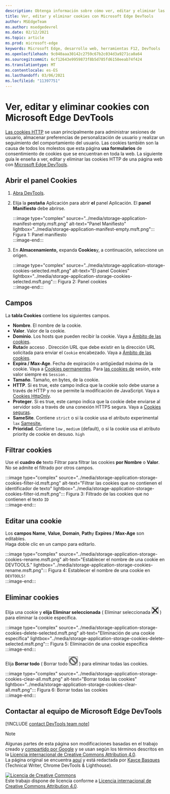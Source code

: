 ```yaml
---
description: Obtenga información sobre cómo ver, editar y eliminar las cookies HTTP de una página con Microsoft Edge DevTools.
title: Ver, editar y eliminar cookies con Microsoft Edge DevTools
author: MSEdgeTeam
ms.author: msedgedevrel
ms.date: 02/12/2021
ms.topic: article
ms.prod: microsoft-edge
keywords: Microsoft Edge, desarrollo web, herramientas F12, DevTools
ms.openlocfilehash: 9c040aaa30142c2759c67b2c034d3a9271ca0a64
ms.sourcegitcommit: 6cf12643e9959873f8b5d785fd6158eeab74f424
ms.translationtype: MT
ms.contentlocale: es-ES
ms.lasthandoff: 03/06/2021
ms.locfileid: "11397751"
---
```

<!-- Copyright Kayce Basques 

   Licensed under the Apache License, Version 2.0 (the "License");
   you may not use this file except in compliance with the License.
   You may obtain a copy of the License at

       https://www.apache.org/licenses/LICENSE-2.0

   Unless required by applicable law or agreed to in writing, software
   distributed under the License is distributed on an "AS IS" BASIS,
   WITHOUT WARRANTIES OR CONDITIONS OF ANY KIND, either express or implied.
   See the License for the specific language governing permissions and
   limitations under the License.  -->

# <a name="view-edit-and-delete-cookies-with-microsoft-edge-devtools"></a>Ver, editar y eliminar cookies con Microsoft Edge DevTools  

[Las cookies HTTP][MDNHTTPCookies] se usan principalmente para administrar sesiones de usuario, almacenar preferencias de personalización de usuario y realizar un seguimiento del comportamiento del usuario.  Las cookies también son la causa de todos los molestos que esta página **usa formularios** de consentimiento de cookies que se encuentran en toda la web.  La siguiente guía le enseña a ver, editar y eliminar las cookies HTTP de una página web con [Microsoft Edge DevTools][MicrosoftEdgeDevTools].  

## <a name="open-the-cookies-pane"></a>Abrir el panel Cookies  

1.  [Abra DevTools][DevToolsOpen].  
1.  Elija la **pestaña** Aplicación para abrir **el** panel Aplicación.  El **panel Manifiesto** debe abrirse.  
    
    :::image type="complex" source="../media/storage-application-manifest-empty.msft.png" alt-text="Panel Manifiesto" lightbox="../media/storage-application-manifest-empty.msft.png":::
       Figura 1: Panel manifiesto  
    :::image-end:::  

1.  En **Almacenamiento,** expanda **Cookies**y, a continuación, seleccione un origen.  
    
    :::image type="complex" source="../media/storage-application-storage-cookies-selected.msft.png" alt-text="El panel Cookies" lightbox="../media/storage-application-storage-cookies-selected.msft.png":::
       Figura 2: Panel cookies  
    :::image-end:::  

## <a name="fields"></a>Campos  

La **tabla Cookies** contiene los siguientes campos.  

*   **Nombre**.  El nombre de la cookie.  
*   **Valor**.  Valor de la cookie.  
*   **Dominio**.  Los hosts que pueden recibir la cookie.  Vaya a [Ámbito de las cookies][MDNHTTPCookiesScope].  
*   **Ruta**de acceso .  Dirección URL que debe existir en la dirección URL solicitada para enviar el `Cookie` encabezado.  Vaya a [Ámbito de las cookies][MDNHTTPCookiesScope].  
*   **Expira / Max-Age**.  Fecha de expiración o antigüedad máxima de la cookie.  Vaya a [Cookies permanentes][MDNHTTPCookiesPermanent].  Para [las cookies de][MDNHTTPCookiesSession] sesión, este valor siempre es `Session` .  
*   **Tamaño**.  Tamaño, en bytes, de la cookie.  
*   **HTTP**.  Si es true, este campo indica que la cookie solo debe usarse a través de HTTP y no se permite la modificación de JavaScript.  Vaya a [Cookies HttpOnly][MDNHTTPCookiesSecure].  
*   **Proteger**.  Si es true, este campo indica que la cookie debe enviarse al servidor solo a través de una conexión HTTPS segura.  Vaya a [Cookies seguras][MDNHTTPCookiesSecure].  
*   **SameSite**.  Contiene `strict` o si la cookie usa el atributo experimental `lax` [Samesite.][MDNHTTPCookiesSamesite]  
*   **Prioridad**.  Contiene `low` , `medium` \(default\), o si la cookie usa el atributo priority de cookie en desuso. `high` [][ChromiumIssue232693]

## <a name="filter-cookies"></a>Filtrar cookies  

Use el **cuadro de** texto Filtrar para filtrar las cookies **por Nombre** o **Valor**.  No se admite el filtrado por otros campos.  

:::image type="complex" source="../media/storage-application-storage-cookies-filter-id.msft.png" alt-text="Filtrar las cookies que no contienen el identificador de texto" lightbox="../media/storage-application-storage-cookies-filter-id.msft.png":::
   Figura 3: Filtrado de las cookies que no contienen el texto `ID`  
:::image-end:::  

## <a name="edit-a-cookie"></a>Editar una cookie  

Los **campos Name**, **Value**, **Domain**, **Path**y **Expires / Max-Age** son editables.  
Haga doble clic en un campo para editarlo.  

:::image type="complex" source="../media/storage-application-storage-cookies-rename.msft.png" alt-text="Establecer el nombre de una cookie en DEVTOOLS." lightbox="../media/storage-application-storage-cookies-rename.msft.png":::
   Figura 4: Establecer el nombre de una cookie en `DEVTOOLS!`  
:::image-end:::  

## <a name="delete-cookies"></a>Eliminar cookies  

Elija una cookie y **elija Eliminar seleccionada** \( Eliminar seleccionada ![ ][ImageDeleteIcon] \) para eliminar la cookie específica.  

:::image type="complex" source="../media/storage-application-storage-cookies-delete-selected.msft.png" alt-text="Eliminación de una cookie específica" lightbox="../media/storage-application-storage-cookies-delete-selected.msft.png":::
   Figura 5: Eliminación de una cookie específica  
:::image-end:::  

Elija **Borrar todo** \( Borrar todo ![ ][ImageClearIcon] \) para eliminar todas las cookies.  

:::image type="complex" source="../media/storage-application-storage-cookies-clear-all.msft.png" alt-text="Borrar todas las cookies" lightbox="../media/storage-application-storage-cookies-clear-all.msft.png":::
   Figura 6: Borrar todas las cookies  
:::image-end:::  

## <a name="getting-in-touch-with-the-microsoft-edge-devtools-team"></a>Contactar al equipo de Microsoft Edge DevTools  

[!INCLUDE [contact DevTools team note](../includes/contact-devtools-team-note.md)]  

<!-- image links -->  

[ImageClearIcon]: ../media/clear-icon.msft.png  
[ImageDeleteIcon]: ../media/delete-icon.msft.png  

<!-- links -->  

[MicrosoftEdgeDevTools]: /microsoft-edge/devtools-guide-chromium "Herramientas para desarrolladores de Microsoft Edge (Chromium)"  
[DevToolsOpen]: /microsoft-edge/devtools-guide-chromium/open "Abrir Microsoft Edge DevTools"  

[ChromiumIssue232693]: https://bugs.chromium.org/p/chromium/issues/detail?id=232693 "Chromium Issue 232693: Implementing Priority Field for Cookies | Errores de Chromium"  

[MDNHTTPCookies]: https://developer.mozilla.org/docs/Web/HTTP/Cookies "Cookies HTTP | MDN"  
[MDNHTTPCookiesPermanent]: https://developer.mozilla.org/docs/Web/HTTP/Cookies#Permanent_cookies "Cookies HTTP: cookies permanentes | MDN"  
[MDNHTTPCookiesSamesite]: https://developer.mozilla.org/docs/Web/HTTP/Cookies#SameSite_cookies "Cookies HTTP: cookies de SameSite | MDN"  
[MDNHTTPCookiesScope]: https://developer.mozilla.org/docs/Web/HTTP/Cookies#Scope_of_cookies "Cookies HTTP: ámbito de las cookies | MDN"  
[MDNHTTPCookiesSecure]: https://developer.mozilla.org/docs/Web/HTTP/Cookies#Secure_and_HttpOnly_cookies "Cookies HTTP: cookies seguras y HttpOnly | MDN"  
[MDNHTTPCookiesSession]: https://developer.mozilla.org/docs/Web/HTTP/Cookies#Session_cookies "Cookies HTTP: cookies de sesión | MDN"  

> [!NOTE]
> Algunas partes de esta página son modificaciones basadas en el trabajo creado y [compartido por Google][GoogleSitePolicies] y se usan según los términos descritos en la [Licencia internacional de Creative Commons Attribution 4.0][CCA4IL].  
> La página original se encuentra [aquí](https://developers.google.com/web/tools/chrome-devtools/storage/cookies) y está redactada por [Kayce Basques][KayceBasques] \(Technical Writer, Chrome DevTools \& Lighthouse\).  

[![Licencia de Creative Commons][CCby4Image]][CCA4IL]  
Este trabajo dispone de licencia conforme a [Licencia internacional de Creative Commons Attribution 4.0][CCA4IL].  

[CCA4IL]: https://creativecommons.org/licenses/by/4.0  
[CCby4Image]: https://i.creativecommons.org/l/by/4.0/88x31.png  
[GoogleSitePolicies]: https://developers.google.com/terms/site-policies  
[KayceBasques]: https://developers.google.com/web/resources/contributors/kaycebasques  
